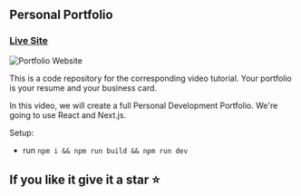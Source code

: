 ## Personal Portfolio

### [Live Site](https://tanveer-e09d4.web.app/)

![Portfolio Website](https://firebasestorage.googleapis.com/v0/b/bucket-a2d0b.appspot.com/o/postImages%2Ftanveer-portfolio.png?alt=media&token=ef272d0a-5004-469a-9ecb-38c521d6839f)

This is a code repository for the corresponding video tutorial. Your portfolio is your resume and your business card.

In this video, we will create a full Personal Development Portfolio. We're going to use React and Next.js.

Setup:

- run `npm i && npm run build && npm run dev`


## If you like it give it a star ⭐